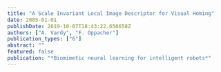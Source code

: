 ```yaml
---
title: "A Scale Invariant Local Image Descriptor for Visual Homing"
date: 2005-01-01
publishDate: 2019-10-07T18:43:22.656658Z
authors: ["A. Vardy", "F. Oppacher"]
publication_types: ["6"]
abstract: ""
featured: false
publication: "*Biomimetic neural learning for intelligent robots*"
---
```


